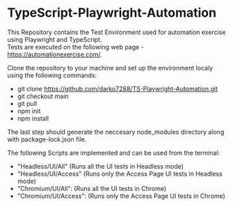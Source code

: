 # TypeScript-Playwright-Automation

This Repository contains the Test Environment used for automation exercise using Playwright and TypeScript. <br />
Tests are executed on the following web page - https://automationexercise.com/.

Clone the repository to your machine and set up the environment localy using the following commands:
- git clone https://github.com/darko7288/TS-Playwright-Automation.git
- git checkout main
- git pull
- npm init
- npm install

The last step should generate the neccesary node_modules directory along with package-lock.json file.

The following Scripts are implemented and can be used from the terminal:
- "Headless/UI/All" (Runs all the UI tests in Headless mode)
- "Headless/UI/Access" (Runs only the Access Page UI tests in Headless mode)
- "Chromium/UI/All": (Runs all the UI tests in Chrome)
- "Chromium/UI/Access": (Runs only the Access Page UI tests in Chrome)